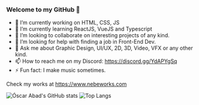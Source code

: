 ### Welcome to my GitHub 👋

<!--
**N3BB3Z4R/N3BB3Z4R** is a ✨ _special_ ✨ repository because its `README.md` (this file) appears on your GitHub profile.

Here are some ideas to get you started:
-->
- 🔭 I’m currently working on HTML, CSS, JS
- 🌱 I’m currently learning ReactJS, VueJS and Typescript
- 👯 I’m looking to collaborate on interesting projects of any kind.
- 🤔 I’m looking for help with finding a job in Front-End Dev.
- 💬 Ask me about Graphic Design, UI/UX, 2D, 3D, Video, VFX or any other kind.
- 📫 How to reach me on my Discord: https://discord.gg/YdAPYgSq
- ⚡ Fun fact: I make music sometimes.

Check my works at https://www.nebeworks.com

![Óscar Abad's GitHub stats](https://github-readme-stats.vercel.app/api?username=N3BB3Z4R&show_icons=true&theme=onedark&count_private=true)
![Top Langs](https://github-readme-stats.vercel.app/api/top-langs/?username=N3BB3Z4R&layout=compact&theme=onedark)
